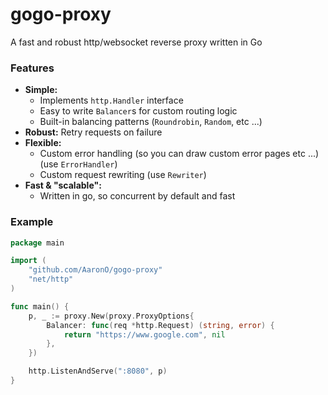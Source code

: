 gogo-proxy
==========

A fast and robust http/websocket reverse proxy written in Go


### Features
  - **Simple:**
    - Implements `http.Handler` interface
    - Easy to write `Balancer`s for custom routing logic
    - Built-in balancing patterns (`Roundrobin`, `Random`, etc ...)
  - **Robust:** Retry requests on failure
  - **Flexible:**
    - Custom error handling (so you can draw custom error pages etc ...) (use `ErrorHandler`)
    - Custom request rewriting (use `Rewriter`)
  - **Fast & "scalable":**
    - Written in go, so concurrent by default and fast


### Example

```go
package main

import (
    "github.com/AaronO/gogo-proxy"
    "net/http"
)

func main() {
    p, _ := proxy.New(proxy.ProxyOptions{
        Balancer: func(req *http.Request) (string, error) {
            return "https://www.google.com", nil
        },
    })

    http.ListenAndServe(":8080", p)
}
```
